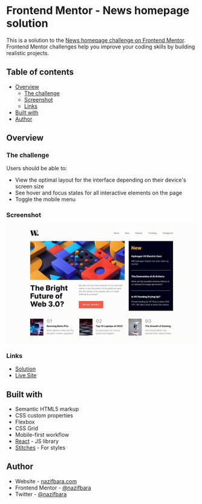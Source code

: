 # Frontend Mentor - News homepage solution

This is a solution to the [News homepage challenge on Frontend Mentor](https://www.frontendmentor.io/challenges/news-homepage-H6SWTa1MFl). Frontend Mentor challenges help you improve your coding skills by building realistic projects.

## Table of contents

- [Overview](#overview)
  - [The challenge](#the-challenge)
  - [Screenshot](#screenshot)
  - [Links](#links)
- [Built with](#built-with)
- [Author](#author)

## Overview

### The challenge

Users should be able to:

- View the optimal layout for the interface depending on their device's screen size
- See hover and focus states for all interactive elements on the page
- Toggle the mobile menu

### Screenshot

![](./screenshot.jpeg)

### Links

- [Solution](https://your-solution-url.com)
- [Live Site](https://news-homepage-nazif.netlify.app/)

## Built with

- Semantic HTML5 markup
- CSS custom properties
- Flexbox
- CSS Grid
- Mobile-first workflow
- [React](https://reactjs.org/) - JS library
- [Stitches](https://stitches.dev/) - For styles

## Author

- Website - [nazifbara.com](https://www.nazifbara.com)
- Frontend Mentor - [@nazifbara](https://www.frontendmentor.io/profile/nazifbara)
- Twitter - [@nazifbara](https://www.twitter.com/nazifbara)
